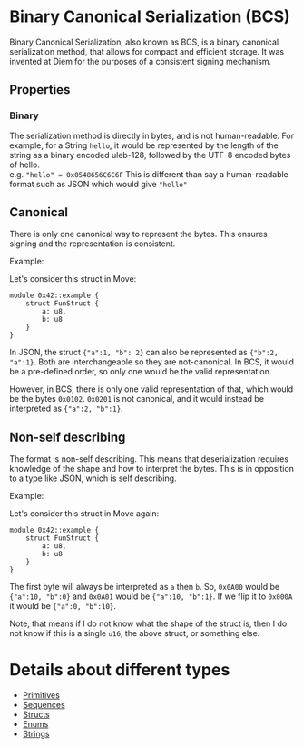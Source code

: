# Binary Canonical Serialization (BCS)

Binary Canonical Serialization, also known as BCS, is a binary canonical serialization method, that allows for compact
and efficient storage. It was invented at Diem for the purposes of a consistent signing mechanism.

## Properties

### Binary

The serialization method is directly in bytes, and is not human-readable. For example, for a String `hello`, it would be
represented by the length of the string as a binary encoded uleb-128, followed by the UTF-8 encoded bytes of hello.  
e.g. `"hello" = 0x0548656C6C6F`  This is different than say a human-readable format such as JSON which would give
`"hello"`

## Canonical

There is only one canonical way to represent the bytes. This ensures signing and the representation is consistent.

Example:

Let's consider this struct in Move:

```move
module 0x42::example {
    struct FunStruct {
        a: u8,
        b: u8
    }
}
```

In JSON, the struct `{"a":1, "b": 2}` can also be represented as `{"b":2, "a":1}`. Both are interchangeable so
they are not-canonical. In BCS, it would be a pre-defined order, so only one would be the valid representation.

However, in BCS, there is only one valid representation of that, which would be the bytes `0x0102`.  `0x0201` is not
canonical, and it would instead be interpreted as `{"a":2, "b":1}`.

## Non-self describing

The format is non-self describing. This means that deserialization requires knowledge of the shape and how to interpret
the bytes. This is in opposition to a type like JSON, which is self describing.

Example:

Let's consider this struct in Move again:

```move
module 0x42::example {
    struct FunStruct {
        a: u8,
        b: u8
    }
}
```

The first byte will always be interpreted as `a` then `b`. So, `0x0A00` would be `{"a":10, "b":0}` and `0x0A01` would be
`{"a":10, "b":1}`. If we flip it to `0x000A` it would be `{"a":0, "b":10}`.

Note, that means if I do not know what the shape of the struct is, then I do not know if this is a single `u16`, the
above struct, or something else.

# Details about different types

- [Primitives](primitives.md)
- [Sequences](sequences.md)
- [Structs](structs.md)
- [Enums](enums.md)
- [Strings](strings.md)